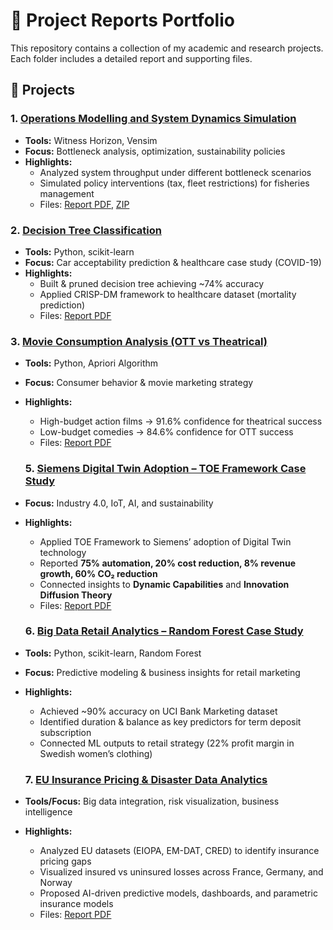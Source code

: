 # 📂 Project Reports Portfolio  

This repository contains a collection of my academic and research projects.  
Each folder includes a detailed report and supporting files.  

## 🚀 Projects  

### 1. [Operations Modelling and System Dynamics Simulation](./Operations-Modelling-Simulation)  
- **Tools:** Witness Horizon, Vensim  
- **Focus:** Bottleneck analysis, optimization, sustainability policies  
- **Highlights:**  
  - Analyzed system throughput under different bottleneck scenarios  
  - Simulated policy interventions (tax, fleet restrictions) for fisheries management  
  - Files: [Report PDF](./Operations-Modelling-Simulation/annotated-EBUS504_CHRISTINA_201805307.docx.pdf), [ZIP](./Operations-Modelling-Simulation/EBUS504_CHRISTINA_201805307%20(2).zip)  

### 2. [Decision Tree Classification](./Decision-Tree-Classification)  
- **Tools:** Python, scikit-learn  
- **Focus:** Car acceptability prediction & healthcare case study (COVID-19)  
- **Highlights:**  
  - Built & pruned decision tree achieving ~74% accuracy  
  - Applied CRISP-DM framework to healthcare dataset (mortality prediction)  
  - Files: [Report PDF](./Decision-Tree-Classification/DATA%20MINING%20ASSIGNMENT%20-%201%20.pdf)

 ### 3. [Movie Consumption Analysis (OTT vs Theatrical)](./Movie-Consumption-Analysis)  
- **Tools:** Python, Apriori Algorithm  
- **Focus:** Consumer behavior & movie marketing strategy  
- **Highlights:**  
  - High-budget action films → 91.6% confidence for theatrical success  
  - Low-budget comedies → 84.6% confidence for OTT success  
  - Files: [Report PDF](./Movie-Consumption-Analysis/annotated-_DATA%20MINING%20-%20PART%202.docx%20%281%29.pdf)
 
  ### 5. [Siemens Digital Twin Adoption – TOE Framework Case Study](./Siemens-Digital-Twin)  
- **Focus:** Industry 4.0, IoT, AI, and sustainability  
- **Highlights:**  
  - Applied TOE Framework to Siemens’ adoption of Digital Twin technology  
  - Reported **75% automation, 20% cost reduction, 8% revenue growth, 60% CO₂ reduction**  
  - Connected insights to **Dynamic Capabilities** and **Innovation Diffusion Theory**  
  - Files: [Report PDF](./Siemens-Digital-Twin/REPORT.pdf)
 
  ### 6. [Big Data Retail Analytics – Random Forest Case Study](./Big-Data-Retail-Analytics)  
- **Tools:** Python, scikit-learn, Random Forest  
- **Focus:** Predictive modeling & business insights for retail marketing  
- **Highlights:**  
  - Achieved ~90% accuracy on UCI Bank Marketing dataset  
  - Identified duration & balance as key predictors for term deposit subscription  
  - Connected ML outputs to retail strategy (22% profit margin in Swedish women’s clothing)
 
  ### 7. [EU Insurance Pricing & Disaster Data Analytics](./EU-Insurance-Analytics)  
- **Tools/Focus:** Big data integration, risk visualization, business intelligence  
- **Highlights:**  
  - Analyzed EU datasets (EIOPA, EM-DAT, CRED) to identify insurance pricing gaps  
  - Visualized insured vs uninsured losses across France, Germany, and Norway  
  - Proposed AI-driven predictive models, dashboards, and parametric insurance models  
  - Files: [Report PDF](./INSURANCEPROJECT.pdf)  
  

